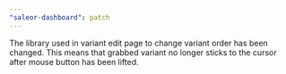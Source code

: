 ```yaml
---
"saleor-dashboard": patch
---
```


The library used in variant edit page to change variant order has been changed. 
This means that grabbed variant no longer sticks to the cursor after mouse button has been lifted.
